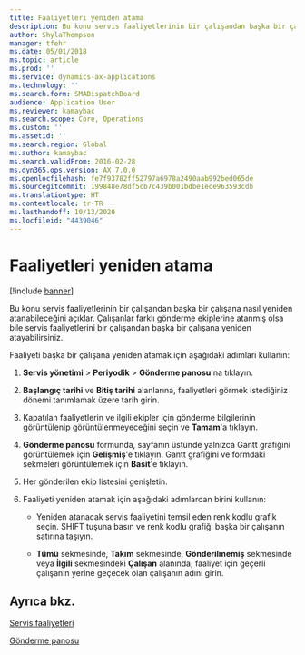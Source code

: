 ```yaml
---
title: Faaliyetleri yeniden atama
description: Bu konu servis faaliyetlerinin bir çalışandan başka bir çalışana nasıl yeniden atanabileceğini açıklar.
author: ShylaThompson
manager: tfehr
ms.date: 05/01/2018
ms.topic: article
ms.prod: ''
ms.service: dynamics-ax-applications
ms.technology: ''
ms.search.form: SMADispatchBoard
audience: Application User
ms.reviewer: kamaybac
ms.search.scope: Core, Operations
ms.custom: ''
ms.assetid: ''
ms.search.region: Global
ms.author: kamaybac
ms.search.validFrom: 2016-02-28
ms.dyn365.ops.version: AX 7.0.0
ms.openlocfilehash: fe7f93782ff52797a6978a2490aab992bed065de
ms.sourcegitcommit: 199848e78df5cb7c439b001bdbe1ece963593cdb
ms.translationtype: HT
ms.contentlocale: tr-TR
ms.lasthandoff: 10/13/2020
ms.locfileid: "4439046"
---
```

# <a name="reassign-activities"></a>Faaliyetleri yeniden atama 

[!include [banner](../includes/banner.md)]


Bu konu servis faaliyetlerinin bir çalışandan başka bir çalışana nasıl yeniden atanabileceğini açıklar. Çalışanlar farklı gönderme ekiplerine atanmış olsa bile servis faaliyetlerini bir çalışandan başka bir çalışana yeniden atayabilirsiniz.

Faaliyeti başka bir çalışana yeniden atamak için aşağıdaki adımları kullanın:

1.  **Servis yönetimi** \> **Periyodik** \> **Gönderme panosu**'na tıklayın.

2.  **Başlangıç tarihi** ve **Bitiş tarihi** alanlarına, faaliyetleri görmek istediğiniz dönemi tanımlamak üzere tarih girin.

3.  Kapatılan faaliyetlerin ve ilgili ekipler için gönderme bilgilerinin görüntülenip görüntülenmeyeceğini seçin ve **Tamam**'a tıklayın.

4.  **Gönderme panosu** formunda, sayfanın üstünde yalnızca Gantt grafiğini görüntülemek için **Gelişmiş**'e tıklayın. Gantt grafiğini ve formdaki sekmeleri görüntülemek için **Basit**'e tıklayın.

5.  Her gönderilen ekip listesini genişletin.

6.  Faaliyeti yeniden atamak için aşağıdaki adımlardan birini kullanın:
    
      - Yeniden atanacak servis faaliyetini temsil eden renk kodlu grafik seçin. SHIFT tuşuna basın ve renk kodlu grafiği başka bir çalışanın satırına taşıyın.
    
      - **Tümü** sekmesinde, **Takım** sekmesinde, **Gönderilmemiş** sekmesinde veya **İlgili** sekmesindeki **Çalışan** alanında, faaliyet için geçerli çalışanın yerine geçecek olan çalışanın adını girin.

## <a name="see-also"></a>Ayrıca bkz.

[Servis faaliyetleri](service-activities.md)

[Gönderme panosu](dispatch-board.md)



